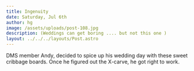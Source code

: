 ```yaml
---
title: Ingenuity
date: Saturday, Jul 6th
author: hg
image: /assets/uploads/post-108.jpg
description: (Weddings can get boring .... but not this one )
layout: ../../../layouts/Post.astro
---
```


DMS member Andy, decided to spice up his wedding day with these sweet cribbage boards. Once he figured out the X-carve, he got right to work.
